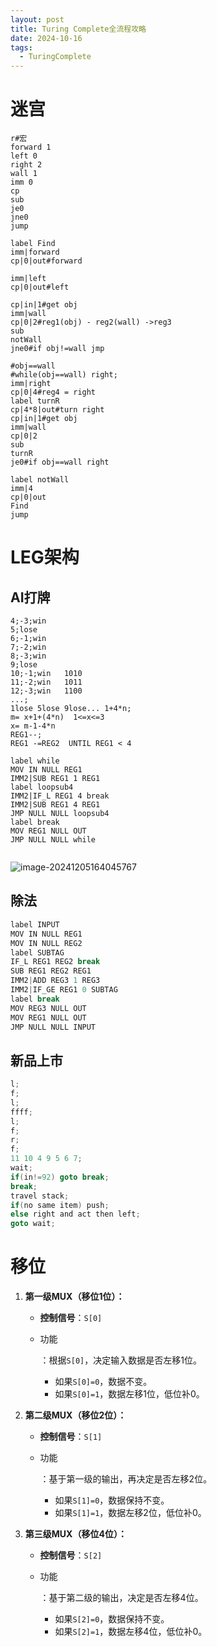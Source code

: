 ```yaml
---
layout: post
title: Turing Complete全流程攻略
date: 2024-10-16
tags:
  - TuringComplete
---
```










# 迷宫

```assembly
r#宏
forward 1
left 0
right 2
wall 1
imm 0
cp
sub
je0
jne0
jump
```




```assembly
label Find
imm|forward
cp|0|out#forward

imm|left
cp|0|out#left

cp|in|1#get obj
imm|wall
cp|0|2#reg1(obj) - reg2(wall) ->reg3
sub
notWall
jne0#if obj!=wall jmp

#obj==wall
#while(obj==wall) right;
imm|right
cp|0|4#reg4 = right
label turnR
cp|4*8|out#turn right
cp|in|1#get obj
imm|wall
cp|0|2
sub
turnR
je0#if obj==wall right

label notWall
imm|4
cp|0|out
Find
jump
```





# LEG架构

## AI打牌

```assembly
4;-3;win
5;lose
6;-1;win
7;-2;win
8;-3;win
9;lose
10;-1;win   1010
11;-2;win   1011
12;-3;win   1100 
...;
1lose 5lose 9lose... 1+4*n;
m= x+1+(4*n)  1<=x<=3
x= m-1-4*n
REG1--;
REG1 -=REG2  UNTIL REG1 < 4

label while
MOV IN NULL REG1
IMM2|SUB REG1 1 REG1
label loopsub4
IMM2|IF_L REG1 4 break
IMM2|SUB REG1 4 REG1
JMP NULL NULL loopsub4 
label break  
MOV REG1 NULL OUT
JMP NULL NULL while


```

![image-20241205164045767](https://cdn.jsdelivr.net/gh/violet-wdream/Picbed2/202412051640794.png)



## 除法

```c
label INPUT
MOV IN NULL REG1
MOV IN NULL REG2
label SUBTAG
IF_L REG1 REG2 break
SUB REG1 REG2 REG1 
IMM2|ADD REG3 1 REG3
IMM2|IF_GE REG1 0 SUBTAG
label break
MOV REG3 NULL OUT
MOV REG1 NULL OUT
JMP NULL NULL INPUT
```

## 新品上市

```c
l;
f;
l;
ffff;
l;
f;
r;
f;
11 10 4 9 5 6 7;
wait;
if(in!=92) goto break;
break;
travel stack; 
if(no same item) push;
else right and act then left;
goto wait;
```



# 移位



1. **第一级MUX（移位1位）：**

   - **控制信号**：`S[0]`

   - 功能

     ：根据`S[0]`，决定输入数据是否左移1位。

     - 如果`S[0]=0`，数据不变。
     - 如果`S[0]=1`，数据左移1位，低位补0。

2. **第二级MUX（移位2位）：**

   - **控制信号**：`S[1]`

   - 功能

     ：基于第一级的输出，再决定是否左移2位。

     - 如果`S[1]=0`，数据保持不变。
     - 如果`S[1]=1`，数据左移2位，低位补0。

3. **第三级MUX（移位4位）：**

   - **控制信号**：`S[2]`

   - 功能

     ：基于第二级的输出，决定是否左移4位。

     - 如果`S[2]=0`，数据保持不变。
     - 如果`S[2]=1`，数据左移4位，低位补0。
